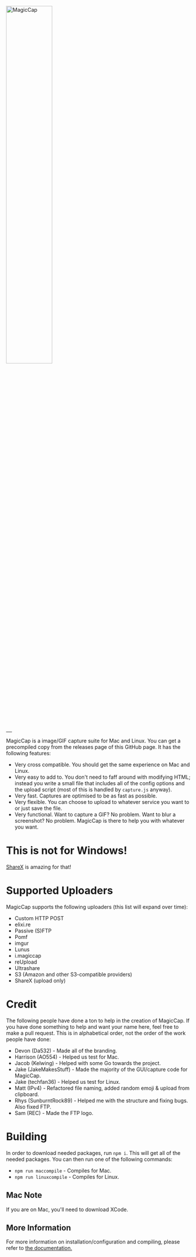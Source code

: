 <p><img src="https://i.imgur.com/3YKOjAF.png" alt="MagicCap" width="50%"></p>

<p>
    <a href="https://circleci.com/gh/MagicCap/MagicCap/tree/master" title="CircleCI" target="_blank">
        <img src="https://img.shields.io/circleci/build/github/MagicCap/MagicCap.svg?logo=CircleCI&logoColor=fff" alt=""/>
    </a>
    <a href="https://opensource.org/licenses/MPL-2.0" title="Licensed under MPL 2.0" target="_blank">
        <img src="https://img.shields.io/badge/license-MPL%202.0-brightgreen.svg?logo=Mozilla&logoColor=fff" alt=""/>
    </a>
    <a href="https://patreon.com/jakemakesstuff" title="Donate to this project using Patreon" target="_blank">
        <img src="https://img.shields.io/badge/patreon-donate-yellow.svg?logo=Patreon&logoColor=fff" alt=""/>
    </a>
    <a href="https://ko-fi.com/jakemakesstuff" title="Donate to this project using ko-fi" target="_blank">
        <img src="https://img.shields.io/badge/kofi-donate-yellow.svg?logo=Ko-fi&logoColor=fff" alt=""/>
    </a>
    <a href="https://discord.gg/pTcBGcH" title="Chat on Discord" target="_blank">
        <img src="https://img.shields.io/discord/475694715640217631.svg?logo=discord&logoColor=fff&color=7289DA" alt=""/>
    </a>
</p>

MagicCap is a image/GIF capture suite for Mac and Linux. You can get a precompiled copy from the releases page of this GitHub page. It has the following features:

- Very cross compatible. You should get the same experience on Mac and Linux.
- Very easy to add to. You don't need to faff around with modifying HTML; instead you write a small file that includes all of the config options and the upload script (most of this is handled by `capture.js` anyway).
- Very fast. Captures are optimised to be as fast as possible.
- Very flexible. You can choose to upload to whatever service you want to or just save the file.
- Very functional. Want to capture a GIF? No problem. Want to blur a screenshot? No problem. MagicCap is there to help you with whatever you want.

# This is not for Windows!
[ShareX](https://getsharex.com/) is amazing for that!

# Supported Uploaders
MagicCap supports the following uploaders (this list will expand over time):
- Custom HTTP POST
- elixi.re
- Passive (S)FTP
- Pomf
- imgur
- Lunus
- i.magiccap
- reUpload
- Ultrashare
- S3 (Amazon and other S3-compatible providers)
- ShareX (upload only)

# Credit
The following people have done a ton to help in the creation of MagicCap. If you have done something to help and want your name here, feel free to make a pull request. This is in alphabetical order, not the order of the work people have done:
- Devon (Da532) - Made all of the branding.
- Harrison (AO554) - Helped us test for Mac.
- Jacob (Kelwing) - Helped with some Go towards the project.
- Jake (JakeMakesStuff) - Made the majority of the GUI/capture code for MagicCap.
- Jake (techfan36) - Helped us test for Linux.
- Matt (IPv4) - Refactored file naming, added random emoji & upload from clipboard.
- Rhys (SunburntRock89) - Helped me with the structure and fixing bugs. Also fixed FTP.
- Sam (REC) - Made the FTP logo.

# Building
In order to download needed packages, run `npm i`. This will get all of the needed packages. You can then run one of the following commands:
- `npm run maccompile` - Compiles for Mac.
- `npm run linuxcompile` - Compiles for Linux.

## Mac Note
If you are on Mac, you'll need to download XCode.

## More Information
For more information on installation/configuration and compiling, please refer to [the documentation.](https://magiccap.readthedocs.io/en/latest/?badge=latest)
